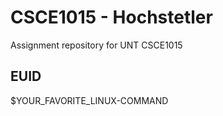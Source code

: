 # CSCE1015 - Hochstetler
Assignment repository for UNT CSCE1015
## EUID
$YOUR_FAVORITE_LINUX-COMMAND
